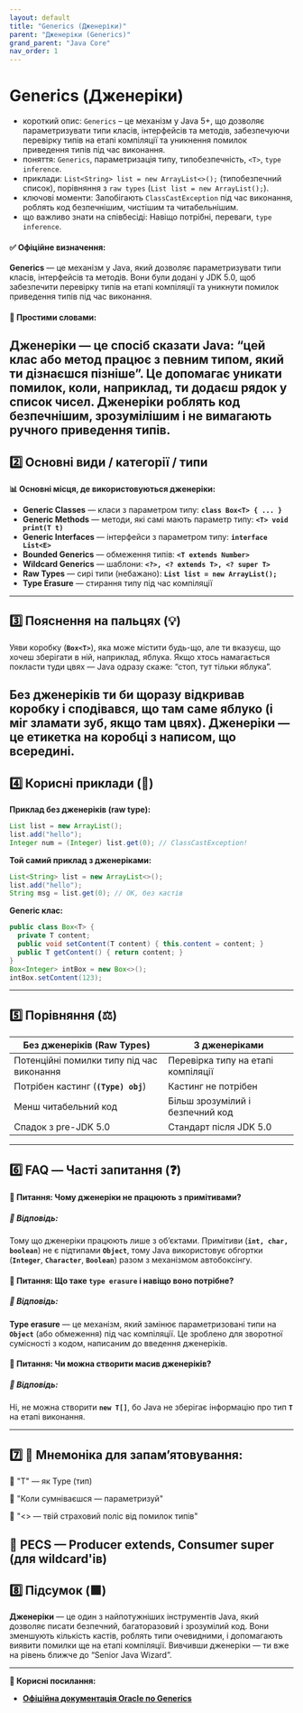 ```yaml
---
layout: default
title: "Generics (Дженеріки)"
parent: "Дженеріки (Generics)"
grand_parent: "Java Core"
nav_order: 1
---
```


# Generics (Дженеріки)

*   короткий опис: `Generics` – це механізм у Java 5+, що дозволяє параметризувати типи класів, інтерфейсів та методів, забезпечуючи перевірку типів на етапі компіляції та уникнення помилок приведення типів під час виконання.
*   поняття: `Generics`, параметризація типу, типобезпечність, `<T>`, `type inference`.
*   приклади: `List<String> list = new ArrayList<>();` (типобезпечний список), порівняння з `raw types` (`List list = new ArrayList();`).
*   ключові моменти: Запобігають `ClassCastException` під час виконання, роблять код безпечнішим, чистішим та читабельнішим.
*   що важливо знати на співбесіді: Навіщо потрібні, переваги, `type inference`.
#### **✅ Офіційне визначення:**

**Generics** — це механізм у Java, який дозволяє параметризувати типи класів, інтерфейсів та методів. Вони були додані у JDK 5.0, щоб забезпечити перевірку типів на етапі компіляції та уникнути помилок приведення типів під час виконання.

#### **🧠 Простими словами:**

**Дженеріки** — це спосіб сказати Java: “цей клас або метод працює з певним типом, який ти дізнаєшся пізніше”. Це допомагає уникати помилок, коли, наприклад, ти додаєш рядок у список чисел. Дженеріки роблять код безпечнішим, зрозумілішим і не вимагають ручного приведення типів.
---

## **2️⃣ Основні види / категорії / типи**

**📊 Основні місця, де використовуються дженеріки:**

* **Generic Classes** — класи з параметром типу: **`class Box<T> { ... }`**
* **Generic Methods** — методи, які самі мають параметр типу: **`<T> void print(T t)`**
* **Generic Interfaces** — інтерфейси з параметром типу: **`interface List<E>`**
* **Bounded Generics** — обмеження типів: **`<T extends Number>`**
* **Wildcard Generics** — шаблони: **`<?>, <? extends T>, <? super T>`**
* **Raw Types** — сирі типи (небажано): **`List list = new ArrayList();`**
* **Type Erasure** — стирання типу під час компіляції

---

## **3️⃣ Пояснення на пальцях (💡)**

Уяви коробку (**`Box<T>`**), яка може містити будь-що, але ти вказуєш, що хочеш зберігати в ній, наприклад, яблука. Якщо хтось намагається покласти туди цвях — Java одразу скаже: “стоп, тут тільки яблука”.

Без дженеріків ти би щоразу відкривав коробку і сподівався, що там саме яблуко (і міг зламати зуб, якщо там цвях). **Дженеріки** — це етикетка на коробці з написом, що всередині.
---

## **4️⃣ Корисні приклади (🧪)**

**Приклад без дженеріків (raw type):**

```java
List list = new ArrayList();
list.add("hello");
Integer num = (Integer) list.get(0); // ClassCastException!
```
**Той самий приклад з дженеріками:**

```java
List<String> list = new ArrayList<>();
list.add("hello");
String msg = list.get(0); // OK, без кастів
```
**Generic клас:**

```java
public class Box<T> {
  private T content;
  public void setContent(T content) { this.content = content; }
  public T getContent() { return content; }
}
Box<Integer> intBox = new Box<>();
intBox.setContent(123);
```
---

## **5️⃣ Порівняння (⚖️)**

| Без дженеріків (Raw Types) | З дженеріками |
| ----- | ----- |
| Потенційні помилки типу під час виконання | Перевірка типу на етапі компіляції |
| Потрібен кастинг (**`(Type) obj`**) | Кастинг не потрібен |
| Менш читабельний код | Більш зрозумілий і безпечний код |
| Спадок з pre-JDK 5.0 | Стандарт після JDK 5.0 |

---

## **6️⃣ FAQ — Часті запитання (❓)**

#### **🔹 Питання: Чому дженеріки не працюють з примітивами?**

##### **💬 Відповідь:**

Тому що дженеріки працюють лише з обʼєктами. Примітиви (**`int, char, boolean`**) не є підтипами **`Object`**, тому Java використовує обгортки (**`Integer`**, **`Character`**, **`Boolean`**) разом з механізмом автобоксінгу.

#### 

#### **🔹 Питання: Що таке `type erasure` і навіщо воно потрібне?**

##### **💬 Відповідь:**

**Type erasure** — це механізм, який замінює параметризовані типи на **`Object`** (або обмеження) під час компіляції. Це зроблено для зворотної сумісності з кодом, написаним до введення дженеріків.

#### 

#### **🔹 Питання: Чи можна створити масив дженеріків?**

##### **💬 Відповідь:**

Ні, не можна створити **`new T[]`**, бо Java не зберігає інформацію про тип **`T`** на етапі виконання.

---

## **7️⃣ 🧠 Мнемоніка для запам’ятовування:**

🔹 "T" — як Type (тип)

🔹 "Коли сумніваєшся — параметризуй"

🔹 "\<\> — твій страховий поліс від помилок типів"

🔹 PECS — Producer extends, Consumer super (для wildcard'ів)
---

## **8️⃣ Підсумок (🟩)**

**Дженеріки** — це один з найпотужніших інструментів Java, який дозволяє писати безпечний, багаторазовий і зрозумілий код. Вони зменшують кількість кастів, роблять типи очевидними, і допомагають виявити помилки ще на етапі компіляції. Вивчивши дженеріки — ти вже на рівень ближче до “Senior Java Wizard”.

---

**🔗 Корисні посилання:**

* [**Офіційна документація Oracle по Generics**](https://docs.oracle.com/javase/tutorial/java/generics/)